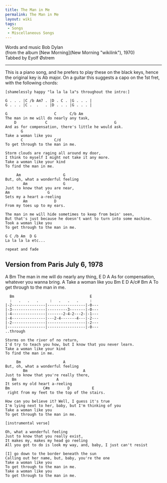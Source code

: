 ```yaml
---
title: The Man in Me
permalink: The Man in Me
layout: wiki
tags:
 - Songs
 - Miscellaneous Songs
---
```


Words and music Bob Dylan  
(from the album [New Morning](New Morning "wikilink"), 1970)  
Tabbed by Eyolf Østrem

* * * * *

This is a piano song, and he prefers to play these on the black keys,
hence the original key is Ab major. On a guitar this suggests a capo on
the 1st fret, with the following chords:

    [shamelessly happy "la la la la"s throughout the intro:]

    G . . . |C /b Am7 . |D . C . |G . . . |
    G . . . |C .  .   . |D . . . |G . . . |

    G                     C      C/b Am
    The man in me will do nearly any task,
        D             C                              G
    And as for compensation, there's little he would ask.
           G
    Take a woman like you
           C              C/d
    To get through to the man in me.

    Storm clouds are raging all around my door,
    I think to myself I might not take it any more.
    Take a woman like your kind
    To find the man in me.

         Am                   G
    But, oh, what a wonderful feeling
            Am                G
    Just to know that you are near,
    Am                 G
    Sets my a heart a-reeling
            Am            D
    From my toes up to my ears.

    The man in me will hide sometimes to keep from bein' seen,
    But that's just because he doesn't want to turn into some machine.
    Took a woman like you
    To get through to the man in me.

    G C /b Am  D G
    La la la la etc...

    repeat and fade

<h2 class="songversion">
Version from Paris July 6, 1978

</h2>
        A                Bm
    The man in me will do nearly any thing,
    E                         D                    A
     As for compensation, whatever you wanna bring.
           A
    Take a woman like you
           Bm      E                 D  A/c#  Bm  A
    To get through     to the man in me.

      Bm                                  E
      :   .   .   .     :   .   .   .     :
    |-2---------------|-----------------|-0---
    |-3---------------|---------3-------|-0---
    |-4---------------|-------2-4-2---2-|-1---
    |-4---------------|---2-4-------4---|-2---
    |-2---------------|-----------------|-2---
    |-----------------|-----------------|-0---
    ..through

    Storms on the river of no return,
    I'd try to teach you how, but I know that you never learn.
    Take a woman like your kind
    To find the man in me.

         Bm                   A
    But, oh, what a wonderful feeling
            Bm                         A
    Just to know that you're really there,
       Bm                  A
    It sets my old heart a-reeling
    Bm               C#m        D          E
     right from my feet to the top of the stairs.

    How can you believe it? Well, I guess it's true
    I'm lying next to her, baby, but I'm thinking of you
    Take a woman like you
    To get through to the man in me.

    [instrumental verse]

    Oh, what a wonderful feeling
    Just to know that you really exist,
    It makes my, makes my head go reeling
    All you got to do is look my way, and, baby, I just can't resist

    [I] go down to the border beneath the sun
    Calling out her name, but, baby, you're the one
    Take a woman like you
    To get through to the man in me.
    Take a woman like you
    To get through to the man in me.
